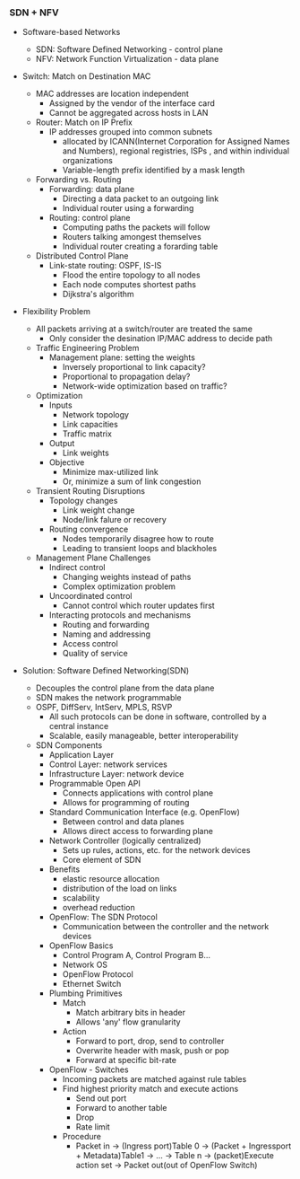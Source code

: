 
### SDN + NFV

* Software-based Networks
  * SDN: Software Defined Networking - control plane
  * NFV: Network Function Virtualization - data plane

* Switch: Match on Destination MAC
  * MAC addresses are location independent
    * Assigned by the vendor of the interface card
    * Cannot be aggregated across hosts in LAN
  * Router: Match on IP Prefix
    * IP addresses grouped into common subnets
      * allocated by ICANN(Internet Corporation for Assigned Names and Numbers), regional registries, ISPs , and within individual organizations
      * Variable-length prefix identified by a mask length
  * Forwarding vs. Routing
    * Forwarding: data plane
      * Directing a data packet to an outgoing link
      * Individual router using a forwarding
    * Routing: control plane
      * Computing paths the packets will follow
      * Routers talking amongest themselves
      * Individual router creating a forarding table
  * Distributed Control Plane
    * Link-state routing: OSPF, IS-IS
      * Flood the entire topology to all nodes
      * Each node computes shortest paths
      * Dijkstra's algorithm
* Flexibility Problem
  * All packets arriving at a switch/router are treated the same
    * Only consider the desination IP/MAC address to decide path
  * Traffic Engineering Problem
    * Management plane: setting the weights
      * Inversely proportional to link capacity?
      * Proportional to propagation delay?
      * Network-wide optimization based on traffic?
  * Optimization
    * Inputs
      * Network topology
      * Link capacities
      * Traffic matrix
    * Output
      * Link weights
    * Objective
      * Minimize max-utilized link
      * Or, minimize a sum of link congestion
  * Transient Routing Disruptions
    * Topology changes
      * Link weight change
      * Node/link falure or recovery
    * Routing convergence
      * Nodes temporarily disagree how to route
      * Leading to transient loops and blackholes
  * Management Plane Challenges
    * Indirect control
      * Changing weights instead of paths
      * Complex optimization problem
    * Uncoordinated control
      * Cannot control which router updates first
    * Interacting protocols and mechanisms
      * Routing and forwarding
      * Naming and addressing
      * Access control
      * Quality of service

* Solution: Software Defined Networking(SDN)
  * Decouples the control plane from the data plane
  * SDN makes the network programmable
  * OSPF, DiffServ, IntServ, MPLS, RSVP
    * All such protocols can be done in software, controlled by a central instance
    * Scalable, easily manageable, better interoperability
  * SDN Components
    * Application Layer
    * Control Layer: network services
    * Infrastructure Layer: network device
    * Programmable Open API
      * Connects applications with control plane
      * Allows for programming of routing
    * Standard Communication Interface (e.g. OpenFlow)
      * Between control and data planes
      * Allows direct access to forwarding plane
    * Network Controller (logically centralized)
      * Sets up rules, actions, etc. for the network devices
      * Core element of SDN
    * Benefits
      * elastic resource allocation
      * distribution of the load on links
      * scalability
      * overhead reduction
    * OpenFlow: The SDN Protocol
      * Communication between the controller and the network devices
    * OpenFlow Basics
      * Control Program A, Control Program B...
      * Network OS
      * OpenFlow Protocol
      * Ethernet Switch
    * Plumbing Primitives
      * Match
        * Match arbitrary bits in header
        * Allows 'any' flow granularity
      * Action
        * Forward to port, drop, send to controller
        * Overwrite header with mask, push or pop
        * Forward at specific bit-rate
    * OpenFlow - Switches
      * Incoming packets are matched against rule tables
      * Find highest priority match and execute actions
        * Send out port
        * Forward to another table
        * Drop
        * Rate limit
      * Procedure
        * Packet in -> (Ingress port)Table 0 -> (Packet + Ingressport + Metadata)Table1 -> ... -> Table n -> (packet)Execute action set -> Packet out(out of OpenFlow Switch)
    
